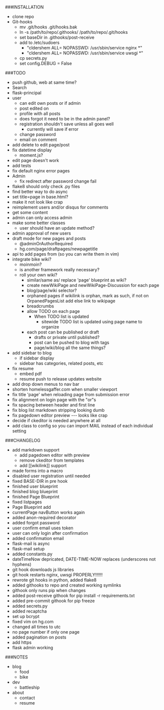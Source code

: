 <!--flake8: noqa-->
###INSTALLATION
- clone repo
- Git-hooks
    - mv .git/hooks .git/hooks.bak
    - ln -s /path/to/repo/.githooks/ /path/to/repo/.git/hooks
    - set baseDir in .githooks/post-receive
    - add to /etc/sudoers
        - "cldershem ALL= NOPASSWD: /usr/sbin/service nginx *"
        - "cldershem ALL= NOPASSWD: /usr/sbin/service uwsgi *"
    - cp secrets.py
    - set config.DEBUG = False

###TODO
- push github, web at same time?
- Search
- flask-principal
- user
    - can edit own posts or if admin
    - post edited on
    - profile with all posts
    - does forgot it need to be in the admin panel?
    - registration shouldn't save unless all goes well
        - currently will save if error
    - change password
    - email on comment
- add delete to edit page/post
- fix datetime display
    - moment.js?
- edit page doesn't work
- add tests
- fix default nginx error pages
- Admin
    - fix redirect after password change fail
- flake8 should only check .py files
- find better way to do async
- set title=page in base.html?
- make it not look like crap
- reimplement users and/or disqus for comments
- get some content
- admin can only access admin
- make some better classes
    - user should have an update method?
- admin approval of new users
- draft mode for new pages and posts
    - @adminOrAuthorRequired
    - hg.com/page/draftpages/newpagetitle
- api to add pages from (so you can write them in vim)
- integrate bike wiki?
    - moinmoin?
    - is another framework really necessary?
    - roll your own wiki?
        - similar/same as/ replace 'page' blueprint as wiki?
        - create newWikiPage and newWikiPage-Discussion for each page
        - blog/page/wiki selector?
        - orphaned pages
            if wikilink is orphan,
                mark as such,
                if not on OrpanedPagesList
                    add
            else link to wikipage
        - breadcrumbs
        - allow TODO on each page
            - When TODO list is updated
                - sitewide TODO list is updated using page name to organize
        - each post can be published or draft
            - drafts or private until published?
            - post can be pushed to blog with tags
            - page/wiki/blog all the same things?
- add sidebar to blog
    - if sidebar display
    - sidebar has categories, related posts, etc
- fix resume
    - embed pdf
    - resume push to release updates website
- add drop down menus to nav bar
- shorten homelessgaffer.com when smaller viewport
- fix title 'page' when reloading page from submission error
- fix alignment on login page with the "or"s
- fix spacing between header and first line
- fix blog list markdown stripping looking dumb
- fix pagedown editor preview --- looks like crap
- decide if ckeditor is needed anywhere at all
- add class to config so you can import MAIL instead of each individual setting

###CHANGELOG
- add markdown support
    - add pagedown editor with preview
    - remove ckeditor from templates
    - add [[wikilink]] support
- made forms into a macro
- disabled user registration until needed
- fixed BASE-DIR in pre hook
- finished user blueprint
- finished blog blueprint
- finished Page Blueprint
- fixed listpages
- Page Blueprint add
- currentPage navButton works again
- added anon-required decorator
- added forgot password
- user confirm email uses token
- user can only login after confirmation
- added confirmation email
- flask-mail is async
- flask-mail setup
- added constants.py
- dateTimeNow depricated, DATE-TIME-NOW replaces (underscores not hyphens)
- git hook downloads js libraries
- git hook restarts nginx, uwsgi PROPERLY!!!!!!
- rewrote git hooks in python, added flake8
- added githooks to repo and created working symlinks
- githook only runs pip when changes
- added post-receive githook for pip install -r requirements.txt
- added pre-commit githook for pip freeze
- added secrets.py
- added recaptcha
- set up bcrypt
- fixed vim on hg.com
- changed all times to utc
- no page number if only one page
- added pagination on posts
- add https
- flask admin working

###NOTES
- blog
    - food
    - bike
- dev
    - battleship
- about
    - contact
    - resume
